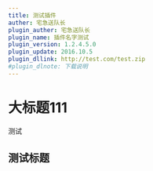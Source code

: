 ```yaml
---
title: 测试插件
auther: 宅急送队长
plugin_auther: 宅急送队长
plugin_name: 插件名字测试
plugin_version: 1.2.4.5.0
plugin_update: 2016.10.5
plugin_dllink: http://test.com/test.zip
#plugin_dlnote: 下载说明
---
```


# 大标题111
测试

## 测试标题